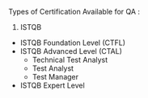 Types of Certification Available for QA :
1. ISTQB
- ISTQB Foundation Level (CTFL)
- ISTQB Advanced Level (CTAL)
    - Technical Test Analyst
    - Test Analyst
    - Test Manager
- ISTQB Expert Level
